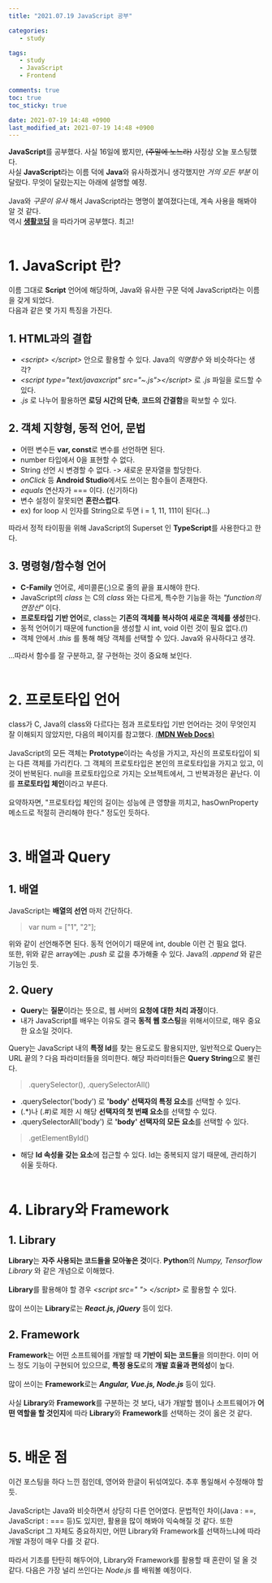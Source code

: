```yaml
---
title: "2021.07.19 JavaScript 공부"

categories:
   - study

tags:
   - study
   - JavaScript
   - Frontend

comments: true
toc: true
toc_sticky: true

date: 2021-07-19 14:48 +0900
last_modified_at: 2021-07-19 14:48 +0900
---
```


<strong>JavaScript</strong>를 공부했다. 사실 16일에 봤지만, ~~(주말에 노느라)~~ 사정상 오늘 포스팅했다.<br>
사실 <strong>JavaScript</strong>라는 이름 덕에 <strong>Java</strong>와 유사하겠거니 생각했지만 _거의 모든 부분_ 이 달랐다. 무엇이 달랐는지는 아래에 설명할 예정.<br><br>
Java와 _구문이 유사_ 해서 JavaScript라는 명명이 붙여졌다는데, 계속 사용을 해봐야 알 것 같다.<br>
역시 [__생활코딩__](https://opentutorials.org/course/3085) 을 따라가며 공부했다. 최고!<br/><br/>

# 1. JavaScript 란?
이름 그대로 <strong>Script</strong> 언어에 해당하며, Java와 유사한 구문 덕에 JavaScript라는 이름을 갖게 되었다.<br>
다음과 같은 몇 가지 특징을 가진다.
## 1. HTML과의 결합
   - _\<script> \</script>_ 안으로 활용할 수 있다. Java의 _익명함수_ 와 비슷하다는 생각?
   - _\<script type="text/javaxcript" src="~.js">\</script>_ 로 _.js_ 파일을 로드할 수 있다.
   - _.js_ 로 나누어 활용하면 <strong>로딩 시간의 단축</strong>, <strong>코드의 간결함</strong>을 확보할 수 있다.

## 2. 객체 지향형, 동적 언어, 문법
   - 어떤 변수든 <strong>var, const</strong>로 변수를 선언하면 된다.
   - number 타입에서 0을 표현할 수 없다.
   - String 선언 시 변경할 수 없다. -> 새로운 문자열을 할당한다.
   - _onClick_ 등 <strong>Android Studio</strong>에서도 쓰이는 함수들이 존재한다.
   - _equals_ 연산자가 === 이다. (신기하다)
   - 변수 설정이 잘못되면 <strong>혼란스럽다</strong>.
   -  ex) for loop 시 인자를 String으로 두면 i = 1, 11, 111이 된다(...)

따라서 정적 타이핑을 위해 JavaScript의 Superset 인 <strong>TypeScript</strong>를 사용한다고 한다.

## 3. 명령형/함수형 언어
   - <strong>C-Family</strong> 언어로, 세미콜론(;)으로 줄의 끝을 표시해야 한다.
   - JavaScript의 _class_ 는 C의 _class_ 와는 다르게, 특수한 기능을 하는 _"function의 연장선"_ 이다.
   - <strong>프로토타입 기반 언어</strong>로, class는 <strong>기존의 객체를 복사하여 새로운 객체를 생성</strong>한다.
   - 동적 언어이기 때문에 function을 생성할 시 int, void 이런 것이 필요 없다.(!)
   - 객체 안에서 _.this_ 를 통해 해당 객체를 선택할 수 있다. Java와 유사하다고 생각.

...따라서 함수를 잘 구분하고, 잘 구현하는 것이 중요해 보인다.<br/><br/>

# 2. 프로토타입 언어
class가 C, Java의 class와 다르다는 점과 프로토타입 기반 언어라는 것이 무엇인지 잘 이해되지 않았지만, 다음의 페이지를 참고했다. [(<strong>MDN Web Docs</strong>)](https://developer.mozilla.org/ko/docs/Web/JavaScript/Inheritance_and_the_prototype_chain)<br><br>
JavaScript의 모든 객체는 <strong>Prototype</strong>이라는 속성을 가지고, 자신의 프로토타입이 되는 다른 객체를 가리킨다. 그 객체의 프로토타입은 본인의 프로토타입을 가지고 있고, 이것이 반복된다. null을 프로토타입으로 가지는 오브젝트에서, 그 반복과정은 끝난다. 이를 <strong>프로토타입 체인</strong>이라고 부른다. <br/><br/>
요약하자면, "프로토타입 체인의 길이는 성능에 큰 영향을 끼치고, hasOwnProperty 메소드로 적절히 관리해야 한다." 정도인 듯하다.<br><br>

# 3. 배열과 Query

## 1. 배열
JavaScript는 <strong>배열의 선언</strong> 마저 간단하다.
> var num = ["1", "2"];

위와 같이 선언해주면 된다. 동적 언어이기 때문에 int, double 이런 건 필요 없다.<br>
또한, 위와 같은 array에는 _.push_ 로 값을 추가해줄 수 있다. Java의 _.append_ 와 같은 기능인 듯.

## 2. Query
- <strong>Query</strong>는 <strong>질문</strong>이라는 뜻으로, 웹 서버의 <strong>요청에 대한 처리 과정</strong>이다.
- 내가 JavaScript를 배우는 이유도 결국 <strong>동적 웹 호스팅</strong>을 위해서이므로, 매우 중요한 요소일 것이다.

Query는 JavaScript 내의 <strong>특정 Id</strong>를 찾는 용도로도 활용되지만, 일반적으로 Query는 URL 끝의 ? 다음 파라미터들을 의미한다. 해당 파라미터들은 <strong>Query String</strong>으로 불린다.<br/>
> .querySelector(), .querySelectorAll()

- .querySelector('body') 로 <strong>'body' 선택자의 특정 요소</strong>를 선택할 수 있다.
-  (.*)나 (.#)로 제한 시 해당 <strong>선택자의 첫 번째 요소</strong>를 선택할 수 있다.
- .querySelectorAll('body') 로 <strong>'body' 선택자의 모든 요소</strong>를 선택할 수 있다.

> .getElementById()

- 해당 <strong>Id 속성을 갖는 요소</strong>에 접근할 수 있다. Id는 중복되지 않기 때문에, 관리하기 쉬울 듯하다. <br><br>

# 4. Library와 Framework

## 1. Library
<strong>Library</strong>는 <strong>자주 사용되는 코드들을 모아놓은 것</strong>이다. <strong>Python</strong>의 _Numpy, Tensorflow Library_ 와 같은 개념으로 이해했다.<br><br>
<strong>Library</strong>를 활용해야 할 경우 _\<script src=" "> \</script>_ 로 활용할 수 있다.<br><br>
많이 쓰이는 <strong>Library</strong>로는 ___React.js, jQuery___ 등이 있다.

## 2. Framework
<strong>Framework</strong>는 어떤 소프트웨어를 개발할 때 <strong>기반이 되는 코드들</strong>을 의미한다. 이미 어느 정도 기능이 구현되어 있으므로, <strong>특정 용도</strong>로의 <strong>개발 효율과 편의성</strong>이 높다.<br><br>
많이 쓰이는 <strong>Framework</strong>로는 ___Angular, Vue.js, Node.js___ 등이 있다.
<br><br>
사실 <strong>Library</strong>와 <strong>Framework</strong>를 구분하는 것 보다, 내가 개발할 웹이나 소프트웨어가 <strong>어떤 역할을 할 것인지</strong>에 따라 <strong>Library</strong>와 <strong>Framework</strong>를 선택하는 것이 옳은 것 같다.<br><br>

# 5. 배운 점
이건 포스팅을 하다 느낀 점인데, 영어와 한글이 뒤섞여있다. 추후 통일해서 수정해야 할 듯.<br><br>
JavaScript는 Java와 비슷하면서 상당히 다른 언어였다. 문법적인 차이(Java : ==, JavaScript : === 등)도 있지만, 활용을 많이 해봐야 익숙해질 것 같다. 또한 JavaScript 그 자체도 중요하지만, 어떤 Library와 Framework를 선택하느냐에 따라 개발 과정이 매우 다를 것 같다.<br><br>
따라서 기초를 탄탄히 해두어야, Library와 Framework를 활용할 때 혼란이 덜 올 것 같다. 다음은 가장 널리 쓰인다는 _Node.js_ 를 배워볼 예정이다.